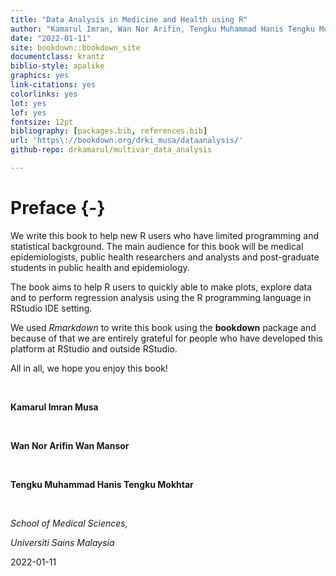 ```yaml
---
title: "Data Analysis in Medicine and Health using R"
author: "Kamarul Imran, Wan Nor Arifin, Tengku Muhammad Hanis Tengku Mukhtar"
date: "2022-01-11"
site: bookdown::bookdown_site
documentclass: krantz
biblio-style: apalike
graphics: yes
link-citations: yes
colorlinks: yes
lot: yes
lof: yes
fontsize: 12pt
bibliography: [packages.bib, references.bib]
url: 'https\://bookdown.org/drki_musa/dataanalysis/'
github-repo: drkamarul/multivar_data_analysis 

---
```



<!-- ```{r setup, include=FALSE} -->
<!-- knitr::opts_chunk$set(echo = TRUE, strip.white = TRUE, message = FALSE, error = FALSE) -->
<!-- knitr::opts_chunk$set(out.width = "70%", out.extra = "keepaspectratio", fig.asp = 1, fig.align = "center") -->
<!-- #knitr::opts_chunk$set(out.width = "70%", fig.align = "center") -->
<!-- ``` -->




# Preface {-}

We write this book to help new R users who have limited programming and statistical background. The main audience for this book will be medical epidemiologists, public health researchers and analysts and post-graduate students in public health and epidemiology. 

The book aims to help R users to quickly able to make plots, explore data and to perform regression analysis using the R programming language in RStudio IDE setting.

We used *Rmarkdown* to write this book using the **bookdown** package and because of that we are entirely grateful for people who have developed this platform at RStudio and outside RStudio. 

All in all, we hope you enjoy this book!


<p>&nbsp;</p>


**Kamarul Imran Musa**


<p>&nbsp;</p>

**Wan Nor Arifin Wan Mansor**

<p>&nbsp;</p>

**Tengku Muhammad Hanis Tengku Mokhtar**

<p>&nbsp;</p>

*School of Medical Sciences,* 

*Universiti Sains Malaysia*

2022-01-11



